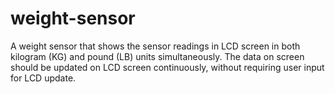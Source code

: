 # weight-sensor
 A weight sensor that shows the sensor readings in LCD screen in both kilogram (KG) and pound (LB) units simultaneously. The data on screen should be updated on LCD screen continuously, without requiring user input for LCD update.
